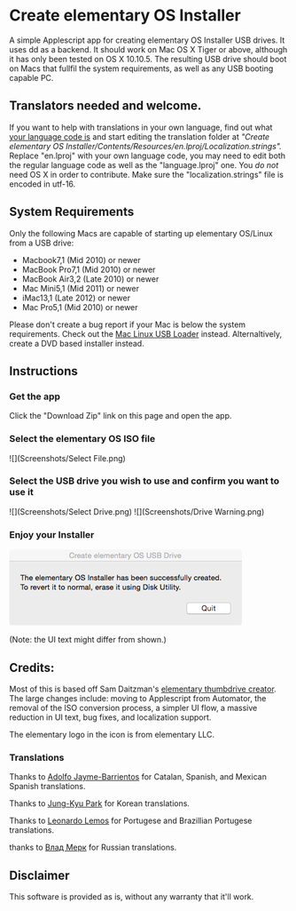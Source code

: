# Create elementary OS Installer

A simple Applescript app for creating elementary OS Installer USB drives. It uses dd as a backend. It should work on Mac OS X Tiger or above, although it has only been tested on OS X 10.10.5. The resulting USB drive should boot on Macs that fullfil the system requirements, as well as any USB booting capable PC.

## Translators needed and welcome.
If you want to help with translations in your own language, find out what [your language code is](http://loc.gov/standards/iso639-2/php/code_list.php) and start editing the translation folder at *"Create elementary OS Installer/Contents/Resources/en.lproj/Localization.strings".* Replace "en.lproj" with your own language code, you may need to edit both the regular language code as well as the "language.lproj" one. You *do not* need OS X in order to contribute. Make sure the "localization.strings" file is encoded in utf-16.

## System Requirements

Only the following Macs are capable of starting up elementary OS/Linux from a USB drive:

- Macbook7,1 (Mid 2010) or newer
- MacBook Pro7,1 (Mid 2010) or newer
- MacBook Air3,2 (Late 2010) or newer
- Mac Mini5,1 (Mid 2011) or newer
- iMac13,1 (Late 2012) or newer
- Mac Pro5,1 (Mid 2010) or newer

Please don't create a bug report if your Mac is below the system requirements. Check out the [Mac Linux USB Loader](https://github.com/SevenBits/Mac-Linux-USB-Loader) instead. Alternaltively, create a DVD based installer instead.

## Instructions

### Get the app

Click the "Download Zip" link on this page and open the app.

### Select the elementary OS ISO file

![](Screenshots/Select File.png)

### Select the USB drive you wish to use and confirm you want to use it

![](Screenshots/Select Drive.png)
![](Screenshots/Drive Warning.png)

### Enjoy your Installer

![](Screenshots/Success.png)

(Note: the UI text might differ from shown.)

## Credits:

Most of this is based off Sam Daitzman's [elementary thumbdrive creator](https://github.com/sdaitzman/elementary-thumbdrive-creator). The large changes include: moving to Applescript from Automator, the removal of the ISO conversion process, a simpler UI flow, a massive reduction in UI text, bug fixes, and localization support.

The elementary logo in the icon is from elementary LLC.

### Translations

Thanks to [Adolfo Jayme-Barrientos](https://github.com/fitojb) for Catalan, Spanish, and Mexican Spanish translations.

Thanks to [Jung-Kyu Park](https://github.com/bagjunggyu) for Korean translations.

Thanks to [Leonardo Lemos](https://github.com/kydrix) for Portugese and Brazillian Portugese translations.

thanks to [Влад Мерк](https://github.com/dveezhok) for Russian translations.


## Disclaimer

This software is provided as is, without any warranty that it'll work.
